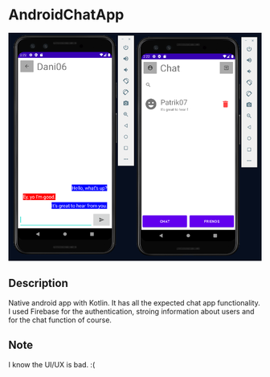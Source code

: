 # AndroidChatApp
 
![Android chat app](doc/cover.PNG)

## Description
Native android app with Kotlin. It has all the expected chat app functionality. I used Firebase for the authentication, stroing information about users and for the chat function of course.

## Note
I know the UI/UX is bad. :(

